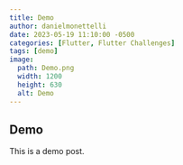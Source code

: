 ```yaml
---
title: Demo
author: danielmonettelli
date: 2023-05-19 11:10:00 -0500
categories: [Flutter, Flutter Challenges]
tags: [demo]
image:
  path: Demo.png
  width: 1200
  height: 630
  alt: Demo
---
```


## Demo

This is a demo post.
